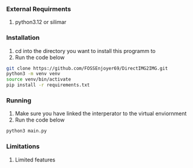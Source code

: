 ### External Requirments
1. python3.12 or silimar

### Installation
1. cd into the directory you want to install this programm to
2. Run the code below
```bash
git clone https://github.com/FOSSEnjoyer69/DirectIMG2IMG.git
python3 -m venv venv
source venv/bin/activate
pip install -r requirements.txt
```
### Running
1. Make sure you have linked the interperator to the virtual enviornment
2. Run the code below
```bash
python3 main.py
```

### Limitations
<ol>
  <li>Limited features</li>
</ol>
